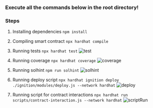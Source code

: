 ### Execute all the commands below in the root directory!
### Steps

1. Installing dependencies
 `npm install` 

2. Compiling smart contract
`npx hardhat compile`

3. Running tests
`npx hardhat test`
![test](https://github.com/corchessergiu/Rowlstone/assets/61419684/d2d3ee01-8992-4845-8d62-53961123e872)

5. Running coverage
`npx hardhat coverage`
![coverage](https://github.com/corchessergiu/Rowlstone/assets/61419684/23d0ddab-7ca9-4767-b0d1-ba9ca1dda35e)

6. Running solhint
`npm run solhint`
![solhint](https://github.com/corchessergiu/Rowlstone/assets/61419684/342eaf7b-f57b-4beb-9803-69c070bc27d7)

7. Running deploy script
`npx hardhat ignition deploy ./ignition/modules/deploy.js --network hardhat` 
![deploy](https://github.com/corchessergiu/Rowlstone/assets/61419684/0dd6d192-cefb-4a68-877f-f8a5601a2283)

8. Running script for contract interactions
`npx hardhat run scripts/contract-interaction.js --network hardhat` 
![scriptRun](https://github.com/corchessergiu/Rowlstone/assets/61419684/fabfdfeb-d268-4369-94cf-cccdbd816ee3)
